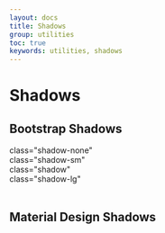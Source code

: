 ```yaml
---
layout: docs
title: Shadows
group: utilities
toc: true
keywords: utilities, shadows
---
```


# Shadows

## Bootstrap Shadows
<div class="row">
  <div class="d-flex flex-wrap mb-4">
    <div class="shadows shadow-none">class="shadow-none"</div>
    <div class="shadows shadow-sm">class="shadow-sm"</div>
    <div class="shadows shadow">class="shadow"</div>
    <div class="shadows shadow-lg">class="shadow-lg"</div>
  </div>
</div>

<br>

## Material Design Shadows
<div class="row">
  <div id="shadows-container" class="d-flex flex-wrap mb-4">
  </div>
</div>
